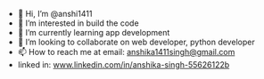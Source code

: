 - 👋 Hi, I’m @anshi1411
- 👀 I’m interested in build the code 
- 🌱 I’m currently learning app development
- 💞️ I’m looking to collaborate on web developer, python developer
- 📫 How to reach me at email: anshika1411singh@gmail.com
- linked in: www.linkedin.com/in/anshika-singh-55626122b

<!---
anshi1411/anshi1411 is a ✨ special ✨ repository because its `README.md` (this file) appears on your GitHub profile.
You can click the Preview link to take a look at your changes.
--->
